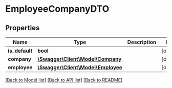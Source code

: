 # EmployeeCompanyDTO

## Properties
Name | Type | Description | Notes
------------ | ------------- | ------------- | -------------
**is_default** | **bool** |  | [optional] 
**company** | [**\Swagger\Client\Model\Company**](Company.md) |  | [optional] 
**employee** | [**\Swagger\Client\Model\Employee**](Employee.md) |  | [optional] 

[[Back to Model list]](../../README.md#documentation-for-models) [[Back to API list]](../../README.md#documentation-for-api-endpoints) [[Back to README]](../../README.md)

